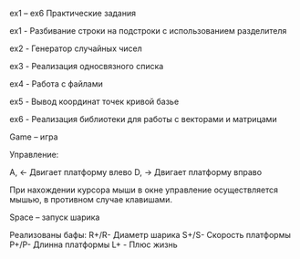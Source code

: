 ex1 – ex6 Практические задания

ex1 - Разбивание строки на подстроки с использованием разделителя

ex2 - Генератор случайных чисел

ex3 - Реализация односвязного списка

ex4 - Работа с файлами

ex5 - Вывод координат точек кривой базье

ex6 - Реализация библиотеки для работы с векторами и матрицами

Game – игра

Управление:

A, ← Двигает платформу влево
D, → Двигает платформу вправо

При нахождении курсора мыши в окне управление осуществляется мышью, в противном случае клавишами.

Space – запуск шарика

Реализованы бафы:
R+/R- Диаметр шарика
S+/S- Скорость платформы
P+/P- Длинна платформы
L+    - Плюс жизнь
